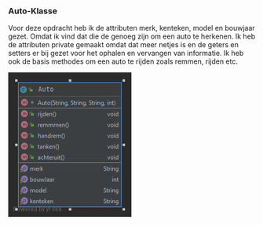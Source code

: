 ### Auto-Klasse
Voor deze opdracht heb ik de attributen merk, kenteken, model en bouwjaar gezet. Omdat
ik vind dat die de genoeg zijn om een auto te herkenen. Ik heb de attributen private 
gemaakt omdat dat meer netjes is en de geters en setters er bij gezet voor het ophalen 
en vervangen van informatie. Ik heb ook de basis methodes om een auto te rijden zoals 
remmen, rijden etc. 

![auto.png](Auto.png)

